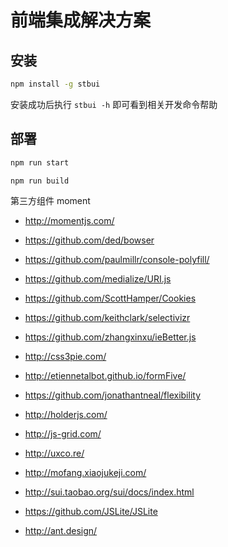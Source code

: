前端集成解决方案
=============

## 安装

```bash
npm install -g stbui
```

安装成功后执行 ``stbui -h`` 即可看到相关开发命令帮助


## 部署
```bash
npm run start
```

```bash
npm run build
```

第三方组件
moment
- http://momentjs.com/
- https://github.com/ded/bowser
- https://github.com/paulmillr/console-polyfill/
- https://github.com/medialize/URI.js
- https://github.com/ScottHamper/Cookies

- https://github.com/keithclark/selectivizr
- https://github.com/zhangxinxu/ieBetter.js
- http://css3pie.com/
- http://etiennetalbot.github.io/formFive/
- https://github.com/jonathantneal/flexibility
- http://holderjs.com/

- http://js-grid.com/


- http://uxco.re/
- http://mofang.xiaojukeji.com/
- http://sui.taobao.org/sui/docs/index.html
- https://github.com/JSLite/JSLite
- http://ant.design/